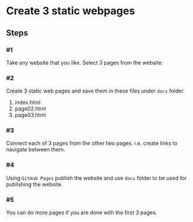 # Create 3 static webpages

## Steps 

### #1
Take any website that you like. Select 3 pages from the website.  

### #2
Create 3 static web pages and save them in these files under `docs` folder.  
1. index.html
2. page02.html
3. page03.html

### #3
Connect each of 3 pages from the other two pages. i.e. create links to navigate between them.

### #4
Using `GitHub Pages` publish the website and use `docs` folder to be used for publishing the website.  

### #5
You can do more pages if you are done with the first 3 pages.  

